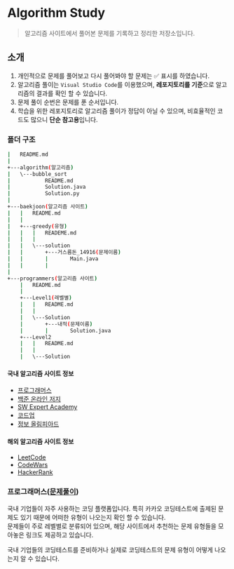 # Algorithm Study

> 알고리즘 사이트에서 풀어본 문제를 기록하고 정리한 저장소입니다.

## 소개

1. 개인적으로 문제를 풀어보고 다시 풀어봐야 할 문제는 :white_check_mark: 표시를 하였습니다.
2. 알고리즘 풀이는 `Visual Studio Code`를 이용했으며, **레포지토리를 기준**으로 알고리즘의 결과를 확인 할 수 있습니다.
3. 문제 풀이 순번은 문제를 푼 순서입니다.
4. 학습을 위한 레포지토리로 알고리즘 풀이가 정답이 아닐 수 있으며, 비효율적인 코드도 많으니 **단순 참고용**입니다.

### 폴더 구조

```bash
|   README.md
|   
+---algorithm(알고리즘)
|   \---bubble_sort
|           README.md
|           Solution.java
|           Solution.py
|
+---baekjoon(알고리즘 사이트)
|   |   README.md
|   |
|   +---greedy(유형)
|   |   |   READEME.md
|   |   |
|   |   \---solution
|   |       +---거스름돈_14916(문제이름)
|   |       |       Main.java
|   |       |
|
+---programmers(알고리즘 사이트)
    |   README.md
    |
    +---Level1(레벨별)
    |   |   README.md
    |   |
    |   \---Solution
    |       +---내적(문제이름)
    |       |       Solution.java
    +---Level2
    |   |   README.md
    |   |
    |   \---Solution
```

#### 국내 알고리즘 사이트 정보

- [프로그래머스](https://programmers.co.kr/)
- [백준 온라인 저지](https://www.acmicpc.net)
- [SW Expert Academy](https://swexpertacademy.com/main/main.do)
- [코드업](https://codeup.kr/index.php)
- [정보 올림피아드](http://www.jungol.co.kr/)

#### 해외 알고리즘 사이트 정보

- [LeetCode](https://leetcode.com/)
- [CodeWars](https://www.codewars.com/)
- [HackerRank](https://www.hackerrank.com/)

### 프로그래머스([문제풀이](./programmers/README.md))

국내 기업들이 자주 사용하는 코딩 플랫폼입니다. 특히 카카오 코딩테스트에 출제된 문제도 있기 때문에 어떠한 유형이 나오는지 확인 할 수 있습니다.  
문제들이 주로 레벨별로 분류되어 있으며, 해당 사이트에서 추천하는 문제 유형들을 모아놓은 링크도 제공하고 있습니다.

국내 기업들의 코딩테스트를 준비하거나 실제로 코딩테스트의 문제 유형이 어떻게 나오는지 알 수 있습니다.
